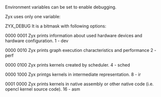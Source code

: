 Environment variables can be set to enable debugging.

Zyx uses only one variable:

ZYX_DEBUG
It is a bitmask with following options:

0000 0001
Zyx prints information about used hardware devices and hardware configuration.
1 - dev

0000 0010
Zyx prints graph execution characteristics and performance
2 - perf

0000 0100
Zyx prints kernels created by scheduler.
4 - sched

0000 1000
Zyx printgs kernels in intermediate representation.
8 - ir

0001 0000
Zyx prints kernels in native assembly or other native code (i.e. opencl kernel source code).
16 - asm
